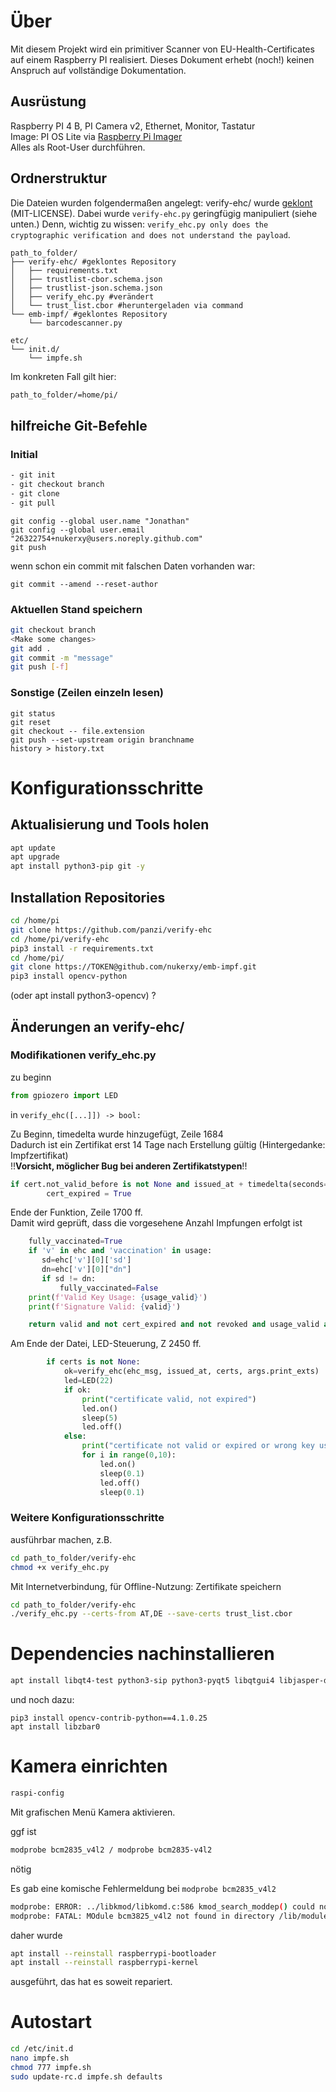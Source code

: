 # Über

Mit diesem Projekt wird ein primitiver Scanner von EU-Health-Certificates auf einem Raspberry PI realisiert. Dieses Dokument erhebt (noch!) keinen Anspruch auf vollständige Dokumentation.

## Ausrüstung

Raspberry PI 4 B, PI Camera v2, Ethernet, Monitor, Tastatur \
Image: PI OS Lite via [Raspberry Pi Imager](https://www.raspberrypi.com/software/) \
Alles als Root-User durchführen.

## Ordnerstruktur

Die Dateien wurden folgendermaßen angelegt:
verify-ehc/ wurde [geklont](https://github.com/panzi/verify-ehc) (MIT-LICENSE). Dabei wurde `verify-ehc.py` geringfügig manipuliert (siehe unten.)
Denn, wichtig zu wissen: `verify_ehc.py only does the cryptographic verification and does not understand the payload`.

```
path_to_folder/
├── verify-ehc/ #geklontes Repository
│   ├── requirements.txt
│   ├── trustlist-cbor.schema.json
│   ├── trustlist-json.schema.json
│   ├── verify_ehc.py #verändert
│   └── trust_list.cbor #heruntergeladen via command
└── emb-impf/ #geklontes Repository
    └── barcodescanner.py
```
```
etc/
└── init.d/
    └── impfe.sh
```

Im konkreten Fall gilt hier:
```sh
path_to_folder/=home/pi/
```
## hilfreiche Git-Befehle

### Initial

``` sh
- git init
- git checkout branch
- git clone
- git pull
```

```
git config --global user.name "Jonathan"
git config --global user.email "26322754+nukerxy@users.noreply.github.com"
git push
```

wenn schon ein commit mit falschen Daten vorhanden war:

```
git commit --amend --reset-author
```
### Aktuellen Stand speichern

``` sh
git checkout branch
<Make some changes>
git add .
git commit -m "message"
git push [-f]
```
### Sonstige (Zeilen einzeln lesen)

```
git status
git reset
git checkout -- file.extension
git push --set-upstream origin branchname
history > history.txt
```
# Konfigurationsschritte

## Aktualisierung und Tools holen

``` sh
apt update
apt upgrade
apt install python3-pip git -y
```

## Installation Repositories

```sh
cd /home/pi
git clone https://github.com/panzi/verify-ehc
cd /home/pi/verify-ehc
pip3 install -r requirements.txt
cd /home/pi/
git clone https://TOKEN@github.com/nukerxy/emb-impf.git
pip3 install opencv-python
```
(oder apt install python3-opencv) ?

## Änderungen an verify-ehc/

### Modifikationen verify_ehc.py
zu beginn
```python
from gpiozero import LED
```
in
`verify_ehc([...]]) -> bool:`

Zu Beginn, timedelta wurde hinzugefügt, Zeile 1684 \
Dadurch ist ein Zertifikat erst 14 Tage nach Erstellung gültig (Hintergedanke: Impfzertifikat) \
!!**Vorsicht, möglicher Bug bei anderen Zertifikatstypen**!!
```python
if cert.not_valid_before is not None and issued_at + timedelta(seconds=1209600) < cert.not_valid_before:
        cert_expired = True
```
Ende der Funktion, Zeile 1700 ff. \
Damit wird geprüft, dass die vorgesehene Anzahl Impfungen erfolgt ist
```python
    fully_vaccinated=True
    if 'v' in ehc and 'vaccination' in usage:
       sd=ehc['v'][0]['sd']
       dn=ehc['v'][0]["dn"]
       if sd != dn:
           fully_vaccinated=False
    print(f'Valid Key Usage: {usage_valid}')
    print(f'Signature Valid: {valid}')

    return valid and not cert_expired and not revoked and usage_valid and fully_vaccinated
```
Am Ende der Datei, LED-Steuerung, Z 2450 ff.
```python
        if certs is not None:
            ok=verify_ehc(ehc_msg, issued_at, certs, args.print_exts)
            led=LED(22)
            if ok:
                print("certificate valid, not expired")
                led.on()
                sleep(5)
                led.off()
            else:
                print("certificate not valid or expired or wrong key usage")
                for i in range(0,10):
                    led.on()
                    sleep(0.1)
                    led.off()
                    sleep(0.1)
```
### Weitere Konfigurationsschritte
ausführbar machen, z.B.
```sh
cd path_to_folder/verify-ehc
chmod +x verify_ehc.py
```

Mit Internetverbindung, für Offline-Nutzung: Zertifikate speichern
```sh
cd path_to_folder/verify-ehc
./verify_ehc.py --certs-from AT,DE --save-certs trust_list.cbor
```

# Dependencies nachinstallieren

``` sh
apt install libqt4-test python3-sip python3-pyqt5 libqtgui4 libjasper-dev libatlas-base-dev
```
und noch dazu:

```
pip3 install opencv-contrib-python==4.1.0.25
apt install libzbar0
```
# Kamera einrichten

``` sh
raspi-config
```
Mit grafischen Menü Kamera aktivieren.

ggf ist
``` sh
modprobe bcm2835_v4l2 / modprobe bcm2835-v4l2
```
nötig

Es gab eine komische Fehlermeldung bei `modprobe bcm2835_v4l2`
```sh
modprobe: ERROR: ../libkmod/libkomd.c:586 kmod_search_moddep() could not open moddep file '/lib/modules/5.10.17-71+/modules.dep.bin'
modprobe: FATAL: MOdule bcm3825_v4l2 not found in directory /lib/modules/5.10.17-v71+
```

daher wurde
``` sh
apt install --reinstall raspberrypi-bootloader
apt install --reinstall raspberrypi-kernel
```
ausgeführt, das hat es soweit repariert.

# Autostart

``` sh
cd /etc/init.d
nano impfe.sh
chmod 777 impfe.sh
sudo update-rc.d impfe.sh defaults
```

